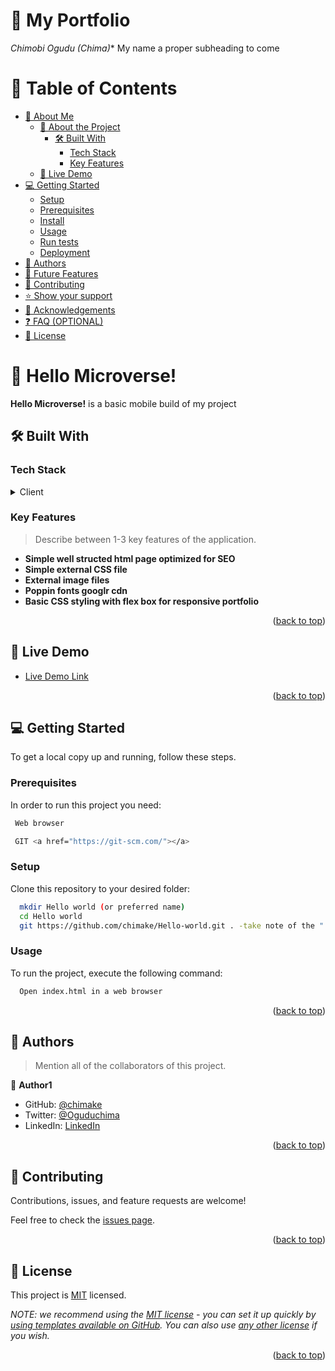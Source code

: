 <a name="readme-top"></a>
<!-- PROJECT NAME -->
# 📖 My Portfolio <a name="about-project"></a>

*Chimobi Ogudu (Chima)** My name a proper subheading to come
<!-- TABLE OF CONTENTS -->

# 📗 Table of Contents

- [📖 About Me](#about-me)
  - [📖 About the Project](#about-project)
    - [🛠 Built With](#built-with)
      - [Tech Stack](#tech-stack)
      - [Key Features](#key-features)
  - [🚀 Live Demo](#live-demo)
- [💻 Getting Started](#getting-started)
  - [Setup](#setup)
  - [Prerequisites](#prerequisites)
  - [Install](#install)
  - [Usage](#usage)
  - [Run tests](#run-tests)
  - [Deployment](#triangular_flag_on_post-deployment)
- [👥 Authors](#authors)
- [🔭 Future Features](#future-features)
- [🤝 Contributing](#contributing)
- [⭐️ Show your support](#support)
- [🙏 Acknowledgements](#acknowledgements)
- [❓ FAQ (OPTIONAL)](#faq)
- [📝 License](#license)

<!-- PROJECT DESCRIPTION -->
<a name="about-me"></a>
# 📖 Hello Microverse! <a name="about-project"></a>

**Hello Microverse!** is a basic mobile build of my project

## 🛠 Built With <a name="built-with"></a>

### Tech Stack <a name="tech-stack"></a>

<details>
  <summary>Client</summary>
  <ul>
    <li><a href="https://html.com/">HTML</a></li>
    <li><a href="https://www.w3.org/Style/CSS/Overview.en.html">CSS</a></li>
  </ul>
</details>


### Key Features <a name="key-features"></a>

> Describe between 1-3 key features of the application.

- **Simple well structed html page optimized for SEO**
- **Simple external CSS file**
- **External image files**
- **Poppin fonts googlr cdn**
- **Basic CSS styling with flex box for responsive portfolio**


<p align="right">(<a href="#readme-top">back to top</a>)</p>

<!-- LIVE DEMO -->

## 🚀 Live Demo <a name="live-demo"></a>

- [Live Demo Link](https://chimake.github.io/Hello-world/)

<p align="right">(<a href="#readme-top">back to top</a>)</p>

<!-- GETTING STARTED -->

## 💻 Getting Started <a name="getting-started"></a>

To get a local copy up and running, follow these steps.

### Prerequisites

In order to run this project you need:



```sh
 Web browser
```

```sh
 GIT <a href="https://git-scm.com/"></a> 
```

### Setup

Clone this repository to your desired folder:



```sh
  mkdir Hello world (or preferred name)
  cd Hello world
  git https://github.com/chimake/Hello-world.git . -take note of the "."
```




### Usage

To run the project, execute the following command:

```sh
  Open index.html in a web browser
```



<p align="right">(<a href="#readme-top">back to top</a>)</p>

<!-- AUTHORS -->

## 👥 Authors <a name="authors"></a>

> Mention all of the collaborators of this project.

👤 **Author1**

- GitHub: [@chimake](https://github.com/chimake)
- Twitter: [@Oguduchima](https://twitter.com/Oguduchima)
- LinkedIn: [LinkedIn](https://linkedin.com/in/chimaogudu)


<p align="right">(<a href="#readme-top">back to top</a>)</p>



<!-- CONTRIBUTING -->

## 🤝 Contributing <a name="contributing"></a>

Contributions, issues, and feature requests are welcome!

Feel free to check the [issues page](https://github.com/chimake/Hello-world/issues).


<p align="right">(<a href="#readme-top">back to top</a>)</p>

<!-- LICENSE -->

## 📝 License <a name="license"></a>

This project is [MIT](./LICENSE) licensed.

_NOTE: we recommend using the [MIT license](https://choosealicense.com/licenses/mit/) - you can set it up quickly by [using templates available on GitHub](https://docs.github.com/en/communities/setting-up-your-project-for-healthy-contributions/adding-a-license-to-a-repository). You can also use [any other license](https://choosealicense.com/licenses/) if you wish._

<p align="right">(<a href="#readme-top">back to top</a>)</p>
